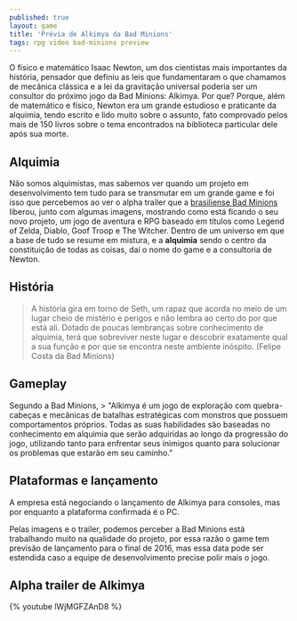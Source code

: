 ```yaml
---
published: true
layout: game
title: 'Prévia de Alkimya da Bad Minions'
tags: rpg video bad-minions preview
---
```

O físico e matemático Isaac Newton, um dos cientistas mais importantes da história, pensador que definiu as leis que fundamentaram o que chamamos de mecânica clássica e a lei da gravitação universal poderia ser um consultor do próximo jogo da Bad Minions: Alkimya. Por que? Porque, além de matemático e físico, Newton era um grande estudioso e praticante da alquimia, tendo escrito e lido muito sobre o assunto, fato comprovado pelos mais de 150 livros sobre o tema encontrados na biblioteca particular dele após sua morte.

## Alquimia

Não somos alquimistas, mas sabemos ver quando um projeto em desenvolvimento tem tudo para se transmutar em um grande game e foi isso que percebemos ao ver o alpha trailer que a <a href="http://www.badminions.com/" target="_blank">brasiliense Bad Minions </a>
liberou, junto com algumas imagens, mostrando como está ficando o seu novo projeto, um jogo de aventura e RPG baseado em títulos como Legend of Zelda, Diablo, Goof Troop e The Witcher. Dentro de um universo em que a base de tudo se resume em mistura, e a **alquimia** sendo o centro da constituição de todas as coisas, daí o nome do game e a consultoria de Newton.

## História
> A história gira em torno de Seth, um rapaz que acorda no meio de um lugar cheio de mistério e perigos e não lembra ao certo do por que está ali. Dotado de poucas lembranças sobre conhecimento de alquimia, terá que sobreviver neste lugar e descobrir exatamente qual a sua função e por que se encontra neste ambiente inóspito. (Felipe Costa da Bad Minions)



## Gameplay
Segundo a Bad Minions, > "Alkimya é um jogo de exploração com quebra-cabeças e mecânicas de batalhas estratégicas com monstros que possuem comportamentos próprios. Todas as suas habilidades são baseadas no conhecimento em alquimia que serão adquiridas ao longo da progressão do jogo, utilizando tanto para enfrentar seus inimigos quanto para solucionar os problemas que estarão em seu caminho."

## Plataformas e lançamento
A empresa está negociando o lançamento de Alkimya para consoles, mas por enquanto a plataforma confirmada é o PC.

Pelas imagens e o trailer, podemos perceber a Bad Minions está trabalhando muito na qualidade do projeto, por essa razão o game tem previsão de lançamento para o final de 2016, mas essa data pode ser estendida caso a equipe de desenvolvimento precise polir mais o jogo.
## Alpha trailer de Alkimya
{% youtube lWjMGFZAnD8 %}
